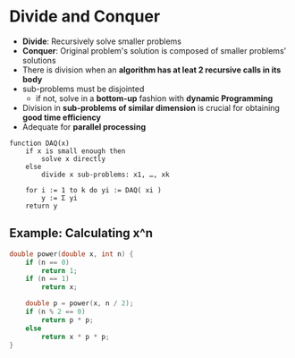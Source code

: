 # Divide and Conquer

 - **Divide**: Recursively solve smaller problems
 - **Conquer**: Original problem's solution is composed of smaller problems' solutions
 - There is division when an **algorithm has at leat 2 recursive calls in its body**
 - sub-problems must be disjointed
    - if not, solve in a **bottom-up** fashion with **dynamic Programming**
 - Division in **sub-problems of similar dimension** is crucial for obtaining **good time efficiency**
 - Adequate for **parallel processing**

```
function DAQ(x)
    if x is small enough then
        solve x directly
    else
        divide x sub-problems: x1, …, xk
        
    for i := 1 to k do yi := DAQ( xi )
        y := Σ yi
    return y
```

## Example: Calculating x^n

```C++
double power(double x, int n) {
    if (n == 0)
        return 1;
    if (n == 1)
        return x;

    double p = power(x, n / 2);
    if (n % 2 == 0)
        return p * p;
    else
        return x * p * p;
} 
```